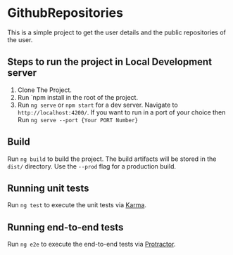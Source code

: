 # GithubRepositories

This is a simple project to get the user details and the public repositories of the user.

## Steps to run the project in Local Development server
1. Clone The Project.
2. Run `npm install  in the root of the project.
3. Run `ng serve` or `npm start` for a dev server. Navigate to `http://localhost:4200/`. If you want to run in a port of your choice then Run `ng serve --port {Your PORT Number}` 

## Build

Run `ng build` to build the project. The build artifacts will be stored in the `dist/` directory. Use the `--prod` flag for a production build.

## Running unit tests

Run `ng test` to execute the unit tests via [Karma](https://karma-runner.github.io).

## Running end-to-end tests

Run `ng e2e` to execute the end-to-end tests via [Protractor](http://www.protractortest.org/).

